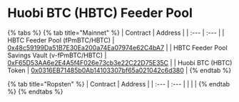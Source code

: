 # Huobi BTC \(HBTC\) Feeder Pool

{% tabs %}
{% tab title="Mainnet" %}
| Contract | Address |
| :--- | :--- |
| HBTC Feeder Pool \(fPmBTC/HBTC\) | [0x48c59199Da51B7E30Ea200a74Ea07974e62C4bA7](https://etherscan.io/address/0x48c59199Da51B7E30Ea200a74Ea07974e62C4bA7) |
| HBTC Feeder Pool Savings Vault \(v-fPmBTC/HBTC\) | [0xF65D53AA6e2E4A5f4F026e73cb3e22C22D75E35C](https://etherscan.io/address/0xF65D53AA6e2E4A5f4F026e73cb3e22C22D75E35C) |
| Huobi BTC \(HBTC\) Token | [0x0316EB71485b0Ab14103307bf65a021042c6d380](https://etherscan.io/token/0x0316EB71485b0Ab14103307bf65a021042c6d380) |
{% endtab %}

{% tab title="Ropsten" %}
| Contract | Address |
| :--- | :--- |
|  |  |
{% endtab %}
{% endtabs %}

